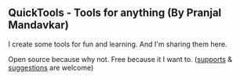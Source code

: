 ## QuickTools - Tools for anything (By Pranjal Mandavkar)

I create some tools for fun and learning. And I'm sharing them here.

Open source because why not. Free because it I want to. ([supports] & [suggestions] are welcome)

[supports]: https://www.buymeacoffee.com/mandavkarpranjal
[suggestions]: https://suggest.gg/mandavkarpranjal
